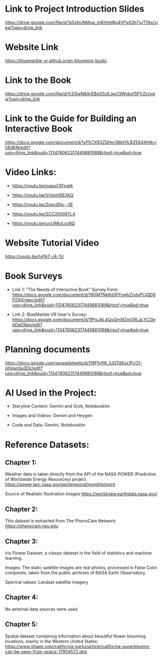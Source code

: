 # Link to Project Introduction Slides 

https://drive.google.com/file/d/1p5zbUNMoq_mKhhtdRq4VFgX2h7yJT7As/view?usp=drive_link 

# Website Link 

https://bluemarble-vr.github.io/en-blooming-book/ 

# Link to the Book 

https://drive.google.com/file/d/1r2j3wN8ArEBsI25zEJex13Wobo15PVZx/view?usp=drive_link

# Link to the Guide for Building an Interactive Book 


https://docs.google.com/document/d/1yPECX93ZQHm38bH1LBZE64XHAryh84KN/edit?usp=drive_link&ouid=113476062317449881088&rtpof=true&sd=true

# Video Links: 

- https://youtu.be/oapuVXFpgtk 

- https://youtu.be/VnlqmSlEXkQ 

- https://youtu.be/ZescdDp--3E 

- https://youtu.be/SCC20Gf4YL4 

- https://youtu.be/uoUR6oLsv8Q 

# Website Tutorial Video

https://youtu.be/IyPA7-J4-1U

# Book Surveys  

- Link 1: "The Needs of Interactive Book" Survey Form: https://docs.google.com/document/d/19GM7NkKd0FFowbZndvPCjQD8PZAXrwpc/edit?usp=drive_link&ouid=113476062317449881088&rtpof=true&sd=true

- Link 2: BlueMarble VR User's Survey: https://docs.google.com/document/d/1fPgJAL4QyQml9ZmORLaLYCj3ebDaOXap/edit?usp=drive_link&ouid=113476062317449881088&rtpof=true&sd=true

# Planning documents

https://docs.google.com/spreadsheets/d/119FfvfW_lUQTd9Jx1FcO1-pHqanSa3Dz/edit?usp=drive_link&ouid=113476062317449881088&rtpof=true&sd=true

# AI Used in the Project: 

- Storyline Content: Gemini and Grok, Notebooklm 

- Images and Videos: Gemini and Heygen 

- Code and Data: Gemini, Notebooklm 

# Reference Datasets: 

## Chapter 1: 

Weather data is taken directly from the API of the NASA POWER (Prediction of Worldwide Energy Resources) project. https://power.larc.nasa.gov/api/temporal/monthly/point 

Source of Realistic Illustration Images https://worldview.earthdata.nasa.gov/ 

## Chapter 2: 

This dataset is extracted from The PhenoCam Network: https://phenocam.nau.edu

## Chapter 3: 

Iris Flower Dataset, a classic dataset in the field of statistics and machine learning. 

Images: The static satellite images are real photos, processed in False Color composite, taken from the public archives of NASA Earth Observatory. 

Spectral values: Landsat satellite imagery 

## Chapter 4: 

No external data sources were used 

## Chapter 5: 

Spatial dataset containing information about beautiful flower blooming locations, mainly in the Western United States:  https://www.sfgate.com/california-parks/article/california-superblooms-can-be-seen-from-space-17904572.php 